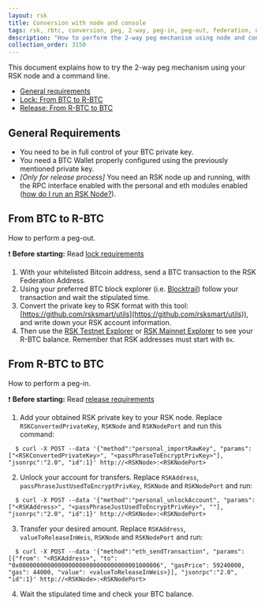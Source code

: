 ```yaml
---
layout: rsk
title: Conversion with node and console
tags: rsk, rbtc, conversion, peg, 2-way, peg-in, peg-out, federation, node, cli
description: "How to perform the 2-way peg mechanism using node and console"
collection_order: 3150
---
```


This document explains how to try the 2-way peg mechanism using your RSK node and a command line.

- [General requirements](#general-requirements)
- [Lock: From BTC to R-BTC](#from-btc-to-r-btc)
- [Release: From R-BTC to BTC](#from-r-btc-to-btc)


## General Requirements

- You need to be in full control of your BTC private key.
 - You need a BTC Wallet properly configured using the previously mentioned private key.
 - _[Only for release process]_ You need an RSK node up and running, with the RPC interface enabled with the personal and eth modules enabled ([how do I run an RSK Node?](/rsk/node/install/)).

 
## From BTC to R-BTC

How to perform a peg-out.

:exclamation: **Before starting:** Read [lock requirements](/rsk/rbtc/conversion/#1-btc-to-r-btc-conversion)
 
 1. With your whitelisted Bitcoin address, send a BTC transaction to the RSK Federation Address. 
 2. Using your preferred BTC block explorer (i.e. [Blocktrail](https://www.blocktrail.com/BTC)) follow your transaction and wait the stipulated time.
 3. Convert the private key to RSK format with this tool: [https://github.com/rsksmart/utils](https://github.com/rsksmart/utils)), and write down your RSK account information.
 2. Then use the [RSK Testnet Explorer](https://explorer.testnet.rsk.co) or [RSK Mainnet Explorer](https://explorer.rsk.co) to see your R-BTC balance. Remember that RSK addresses must start with `0x`. 

## From R-BTC to BTC

How to perform a peg-in.

:exclamation: **Before starting:** Read [release requirements](/rsk/rbtc/conversion/#2-r-btc-to-btc-conversion)

 1. Add your obtained RSK private key to your RSK node. Replace `RSKConvertedPrivateKey`, `RSKNode` and `RSKNodePort` and run this command:
```
  $ curl -X POST --data '{"method":"personal_importRawKey", "params":["<RSKConvertedPrivateKey>", "<passPhraseToEncryptPrivKey>"], "jsonrpc":"2.0", "id":1}' http://<RSKNode>:<RSKNodePort>
```
 2. Unlock your account for transfers. Replace `RSKAddress`, `passPhraseJustUsedToEncryptPrivKey`, `RSKNode` and `RSKNodePort` and run:
```
  $ curl -X POST --data '{"method":"personal_unlockAccount", "params":["<RSKAddress>", "<passPhraseJustUsedToEncryptPrivKey>", ""], "jsonrpc":"2.0", "id":1}' http://<RSKNode>:<RSKNodePort>
```
 3. Transfer your desired amount. Replace `RSKAddress`, `valueToReleaseInWeis`, `RSKNode` and `RSKNodePort` and run:
```
  $ curl -X POST --data '{"method":"eth_sendTransaction", "params":[{"from": "<RSKAddress>", "to": "0x0000000000000000000000000000000001000006", "gasPrice": 59240000, "gas": 44000, "value": <valueToReleaseInWeis>}], "jsonrpc":"2.0", "id":1}' http://<RSKNode>:<RSKNodePort>
```
4. Wait the stipulated time and check your BTC balance.
